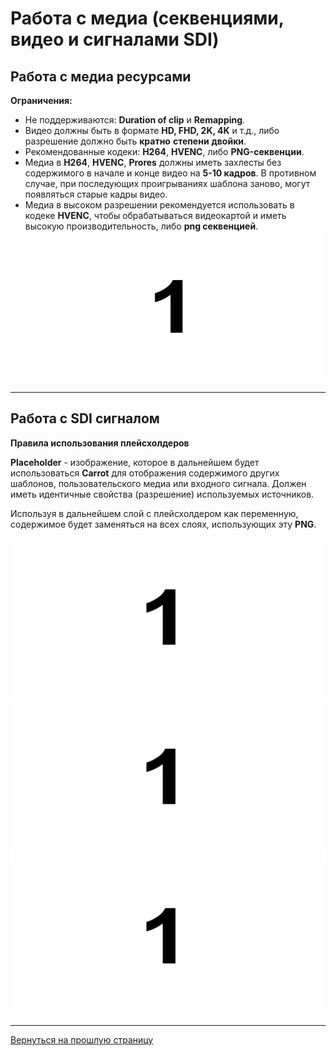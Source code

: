 # Работа с медиа (секвенциями, видео и сигналами SDI)

## Работа с медиа ресурсами

**Ограничения:**

- Не поддерживаются: **Duration of clip** и **Remapping**.
- Видео должны быть в формате **HD, FHD, 2K, 4K** и т.д., либо разрешение должно быть **кратно** **степени** **двойки**.
- Рекомендованные кодеки: **H264**, **HVENC**, либо **PNG-секвенции**.
- Медиа в **H264**, **HVENC**, **Prores** должны иметь захлесты без содержимого в начале и конце видео на **5-10 кадров**. В противном случае, при последующих проигрываниях шаблона заново, могут появляться старые кадры видео.
- Медиа в высоком разрешении рекомендуется использовать в кодеке **HVENC**, чтобы обрабатываться видеокартой и иметь высокую производительность, либо **png секвенцией**.
![AE_Overlap](_images/image11.png "Overlap")

---

## Работа с SDI сигналом

**Правила использования плейсхолдеров**

**Placeholder** - изображение, которое в дальнейшем будет использоваться **Carrot** для отображения содержимого других шаблонов, пользовательского медиа или входного сигнала. Должен иметь идентичные свойства (разрешение) используемых источников. 

Используя в дальнейшем слой с плейсхолдером как переменную, содержимое будет заменяться на всех слоях, использующих эту **PNG**.

![Placeholder](_images/image11.png "Placeholder")
![Placeholder](_images/image11.png "Placeholder")
![Placeholder](_images/image11.png "Placeholder")

---

[Вернуться на прошлую страницу](user-guide.md)